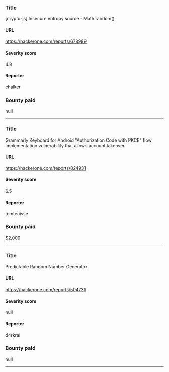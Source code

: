 ### Title
[crypto-js] Insecure entropy source - Math.random()
#### URL 
https://hackerone.com/reports/678989
#### Severity score
4.8
#### Reporter 
chalker
### Bounty paid
null


---


### Title
Grammarly Keyboard for Android "Authorization Code with PKCE" flow implementation vulnerability that allows account takeover
#### URL 
https://hackerone.com/reports/824931
#### Severity score
6.5
#### Reporter 
tomtenisse
### Bounty paid
$2,000


---


### Title
 Predictable Random Number Generator
#### URL 
https://hackerone.com/reports/504731
#### Severity score
null
#### Reporter 
d4rkrai
### Bounty paid
null


---


